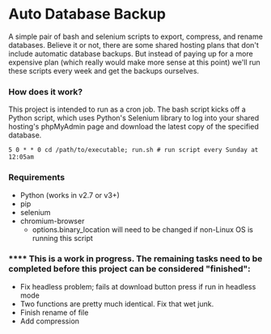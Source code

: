 # Auto Database Backup
A simple pair of bash and selenium scripts to export, compress, and rename databases. Believe it or not, there are some shared hosting plans that don't include automatic database backups. But instead of paying up for a more expensive plan (which really would make more sense at this point) we'll run these scripts every week and get the backups ourselves.


### How does it work?
This project is intended to run as a cron job. The bash script kicks off a Python script, which uses Python's Selenium library to log into your shared hosting's phpMyAdmin page and download the latest copy of the specified database.

```
5 0 * * 0 cd /path/to/executable; run.sh # run script every Sunday at 12:05am
````

### Requirements 
* Python (works in v2.7 or v3+)
* pip
* selenium
* chromium-browser 
    * options.binary_location will need to be changed if non-Linux OS is running this script

### *\*\*\* This is a work in progress. The remaining tasks need to be completed before this project can be considered "finished":
- Fix headless problem; fails at download button press if run in headless mode
- Two functions are pretty much identical. Fix that wet junk.
- Finish rename of file
- Add compression
